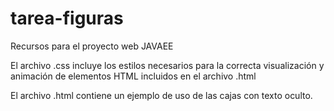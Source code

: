 # tarea-figuras
Recursos para el proyecto web JAVAEE

El archivo .css incluye los estilos necesarios para la correcta visualización y animación de elementos HTML incluidos en el archivo .html

El archivo .html contiene un ejemplo de uso de las cajas con texto oculto. 
